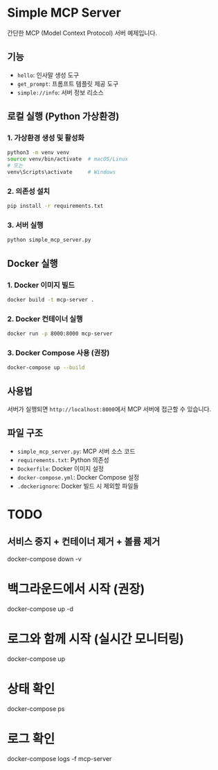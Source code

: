 # Simple MCP Server

간단한 MCP (Model Context Protocol) 서버 예제입니다.

## 기능

- `hello`: 인사말 생성 도구
- `get_prompt`: 프롬프트 템플릿 제공 도구
- `simple://info`: 서버 정보 리소스

## 로컬 실행 (Python 가상환경)

### 1. 가상환경 생성 및 활성화
```bash
python3 -m venv venv
source venv/bin/activate  # macOS/Linux
# 또는
venv\Scripts\activate     # Windows
```

### 2. 의존성 설치
```bash
pip install -r requirements.txt
```

### 3. 서버 실행
```bash
python simple_mcp_server.py
```

## Docker 실행

### 1. Docker 이미지 빌드
```bash
docker build -t mcp-server .
```

### 2. Docker 컨테이너 실행
```bash
docker run -p 8000:8000 mcp-server
```

### 3. Docker Compose 사용 (권장)
```bash
docker-compose up --build
```

## 사용법

서버가 실행되면 `http://localhost:8000`에서 MCP 서버에 접근할 수 있습니다.

## 파일 구조

- `simple_mcp_server.py`: MCP 서버 소스 코드
- `requirements.txt`: Python 의존성
- `Dockerfile`: Docker 이미지 설정
- `docker-compose.yml`: Docker Compose 설정
- `.dockerignore`: Docker 빌드 시 제외할 파일들

# TODO

## 서비스 중지 + 컨테이너 제거 + 볼륨 제거
docker-compose down -v

# 백그라운드에서 시작 (권장)
docker-compose up -d

# 로그와 함께 시작 (실시간 모니터링)
docker-compose up

# 상태 확인
docker-compose ps

# 로그 확인
docker-compose logs -f mcp-server